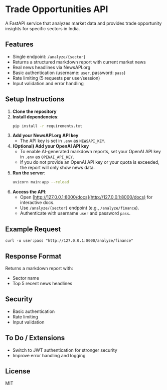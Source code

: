# Trade Opportunities API

A FastAPI service that analyzes market data and provides trade opportunity insights for specific sectors in India.

## Features
- Single endpoint: `/analyze/{sector}`
- Returns a structured markdown report with current market news
- Real news headlines via NewsAPI.org
- Basic authentication (username: `user`, password: `pass`)
- Rate limiting (5 requests per user/session)
- Input validation and error handling

## Setup Instructions

1. **Clone the repository**
2. **Install dependencies**:
   ```sh
   pip install -r requirements.txt
   ```
3. **Add your NewsAPI.org API key**
   - The API key is set in `.env` as `NEWSAPI_KEY`.
4. **(Optional) Add your OpenAI API key**
   - To enable AI-generated markdown reports, set your OpenAI API key in `.env` as `OPENAI_API_KEY`.
   - If you do not provide an OpenAI API key or your quota is exceeded, the report will only show news data.
4. **Run the server**:
   ```sh
   uvicorn main:app --reload
   ```
5. **Access the API**:
   - Open [http://127.0.0.1:8000/docs](http://127.0.0.1:8000/docs) for interactive docs.
   - Use `/analyze/{sector}` endpoint (e.g., `/analyze/finance`).
   - Authenticate with username `user` and password `pass`.

## Example Request
```
curl -u user:pass "http://127.0.0.1:8000/analyze/finance"
```

## Response Format
Returns a markdown report with:
- Sector name
- Top 5 recent news headlines

## Security
- Basic authentication
- Rate limiting
- Input validation





## To Do / Extensions
- Switch to JWT authentication for stronger security
- Improve error handling and logging

## License
MIT
